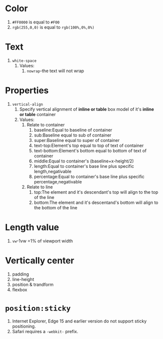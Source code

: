# Color 
1. `#FF0000` is equal to `#F00`
2. `rgb(255,0,0)` is equal to `rgb(100%,0%,0%)`

# Text
1. `white-space`
   1. Values:
      1. `nowrap`-the text will not wrap

# Properties
1. `vertical-align`
   1. Specify vertical alignment of **inline or table** box model of it's **inline or table** container
   2. Values:
      1. Relate to container
         1. baseline:Equal to baseline of container
         2. sub:Baseline equal to sub of container
         3. super:Baseline equal to super of container
         4. text-top:Element's top equal to top of text of container
         5. text-bottom:Element's bottom equal to bottom of text of container
         6. middle:Equal to container's (baseline+x-height/2)
         7. length:Equal to container's base line plus specific length,negativable
         8.  percentage:Equal to container's base line plus specific percentage,negativable
      2.  Relate to line
          1. top:The element and it's descendant's top will align to the top of the line
          2. bottom:The element and it's descentand's bottom will align to the bottom of the line
   
# Length value
1. `vw`-1vw =1% of viewport width

# Vertically center
1. padding
2. line-height
3. position & trandform
4. flexbox

# `position:sticky`
1. Internet Explorer, Edge 15 and earlier version do not support sticky positioning.
2. Safari requires a `-webkit-` prefix.